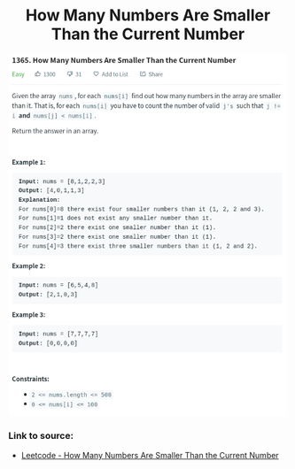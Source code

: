 <h1 align="center">How Many Numbers Are Smaller Than the Current Number</h1>

![alt text](https://github.com/matthew01lokiet/Algorithmic-exercises/blob/main/z_description_images/Arrays/how_many_numbers_are_smaller_than_the_current_number.png?raw=true)

### Link to source: 
- <a href="https://leetcode.com/problems/how-many-numbers-are-smaller-than-the-current-number/">Leetcode - How Many Numbers Are Smaller Than the Current Number</a>

